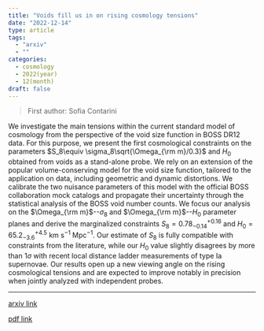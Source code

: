 ```yaml
---
title: "Voids fill us in on rising cosmology tensions"
date: "2022-12-14"
type: article
tags:
  - "arxiv"
  - ""
categories:
  - cosmology
  - 2022(year)
  - 12(month)
draft: false
---
```


> First author: Sofia Contarini

 We investigate the main tensions within the current standard model of
cosmology from the perspective of the void size function in BOSS DR12 data. For
this purpose, we present the first cosmological constraints on the parameters
$S_8\equiv \sigma_8\sqrt{\Omega_{\rm m}/0.3}$ and $H_0$ obtained from voids as
a stand-alone probe. We rely on an extension of the popular volume-conserving
model for the void size function, tailored to the application on data,
including geometric and dynamic distortions. We calibrate the two nuisance
parameters of this model with the official BOSS collaboration mock catalogs and
propagate their uncertainty through the statistical analysis of the BOSS void
number counts. We focus our analysis on the $\Omega_{\rm m}$--$\sigma_8$ and
$\Omega_{\rm m}$--$H_0$ parameter planes and derive the marginalized
constraints $S_8 = 0.78^{+0.16}_{-0.14}$ and $H_0=65.2^{+4.5}_{-3.6}$
$\mathrm{km} \ \mathrm{s}^{-1} \ \mathrm{Mpc}^{-1}$. Our estimate of $S_8$ is
fully compatible with constraints from the literature, while our $H_0$ value
slightly disagrees by more than $1\sigma$ with recent local distance ladder
measurements of type Ia supernovae. Our results open up a new viewing angle on
the rising cosmological tensions and are expected to improve notably in
precision when jointly analyzed with independent probes.

---
[arxiv link](http://arxiv.org/abs/2212.07438v1)

[pdf link](http://arxiv.org/pdf/2212.07438v1)